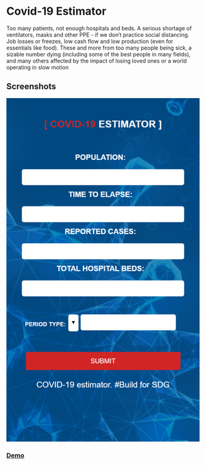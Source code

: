 # Covid-19 Estimator

Too many patients, not enough hospitals and beds. A serious shortage of ventilators, masks and other PPE - if we donʼt practice social distancing.
Job losses or freezes, low cash flow and low production (even for essentials like food).
These and more from too many people being sick, a sizable number dying (including some of the best people in many fields), and many others affected by the impact of losing loved ones or a world operating in slow motion

## Screenshots
!["covid19 estimator"](https://github.com/lebogangolifant/covid19-estimator-ui/blob/master/screenshots/covid19-estimator1.png)

### [Demo](https://.)
